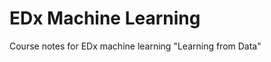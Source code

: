 EDx Machine Learning
====================

Course notes for EDx machine learning "Learning from Data"

